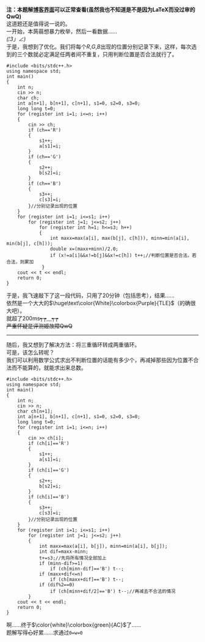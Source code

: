 **注：本题解[博客界面](https://www.luogu.com.cn/blog/35153/solution-at4818)可以正常查看(虽然我也不知道是不是因为LaTeX而没过审的QwQ)**  
这道题还是值得说一说的。  
一开始，本蒟蒻想暴力枚举，然后一看数据……  
_(¦3」∠)_  
于是，我想到了优化。我们将每个$R$,$G$,$B$出现的位置分别记录下来，这样，每次选到的三个数就必定满足任两者间不重复，只用判断位置是否合法就行了。  
```
#include <bits/stdc++.h>
using namespace std;
int main()
{
	int n;
	cin >> n;
	char ch;
	int a[n+1], b[n+1], c[n+1], s1=0, s2=0, s3=0;
	long long t=0;
	for (register int i=1; i<=n; i++)
	{
		cin >> ch;
		if (ch=='R')
		{
			s1++;
			a[s1]=i;
		}
		if (ch=='G')
		{
			s2++;
			b[s2]=i;
		}
		if (ch=='B')
		{
			s3++;
			c[s3]=i;
		}//分别记录出现的位置
	}
	for (register int i=1; i<=s1; i++)
		for (register int j=1; j<=s2; j++)
			for (register int h=1; h<=s3; h++)
			{
				int maxx=max(a[i], max(b[j], c[h])), minn=min(a[i], min(b[j], c[h]));
				double x=(maxx+minn)/2.0;
				if (x!=a[i]&&x!=b[j]&&x!=c[h]) t++;//判断位置是否合法，若合法，则累加
			 } 
	cout << t << endl;
	return 0;
}
```
于是，我飞速敲下了这一段代码，只用了20分钟（包括思考），结果……  
依然是一个大大的$\huge\text\color{White}\colorbox{Purple}{TLE}$（的确很大吧）。  
就超了200ms┭┮﹏┭┮  
~~严重怀疑是评测姬故障QwQ~~  
***
随后，我又想到了解决方法：将三重循环转成两重循环。  
可是，该怎么转呢？  
我们可以利用数学公式求出不判断位置的话能有多少个，再减掉那些因为位置不合法而不能算的，就能求出来总数。  
```
#include <bits/stdc++.h>
using namespace std;
int main()
{
	int n;
	cin >> n;
	char ch[n+1];
	int a[n+1], b[n+1], c[n+1], s1=0, s2=0, s3=0;
	long long t=0;
	for (register int i=1; i<=n; i++)
	{
		cin >> ch[i];
		if (ch[i]=='R')
		{
			s1++;
			a[s1]=i;
		}
		if (ch[i]=='G')
		{
			s2++;
			b[s2]=i;
		}
		if (ch[i]=='B')
		{
			s3++;
			c[s3]=i;
		}//分别记录出现的位置
	}
	for (register int i=1; i<=s1; i++)
		for (register int j=1; j<=s2; j++)
		{
			int maxx=max(a[i], b[j]), minn=min(a[i], b[j]);
			int dif=maxx-minn;
			t+=s3;//先将所有情况全部加上
			if (minn-dif>=1)
				if (ch[minn-dif]=='B') t--;
			if (maxx+dif<=n)
				if (ch[maxx+dif]=='B') t--;
			if (dif%2==0)
				if (ch[minn+dif/2]=='B') t--;//再减去不合法的情况
		} 
	cout << t << endl;
	return 0;
}
```
啊……终于$\color{white}\colorbox{green}{AC}$了……  
题解写得~~心~~好累……求通过`0=w=0`  